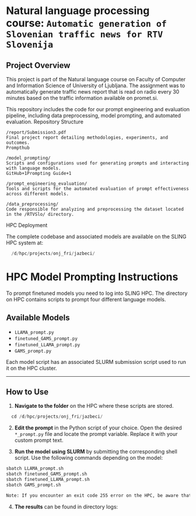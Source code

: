 # Natural language processing course: `Automatic generation of Slovenian traffic news for RTV Slovenija`



<!-- Please, organize README and the whole structure of the repository to be self-contained and reproducible. -->
## Project Overview
This project is part of the Natural language course on Faculty of Computer and Information Science of University of Ljubljana. The assignment was to automatically generate traffic news report that is read on radio every 30 minutes based on the traffic information available on promet.si. 

This repository includes the code for our prompt engineering and evaluation pipeline, including data preprocessing, model prompting, and automated evaluation.
Repository Structure

    /report/Submission3.pdf
    Final project report detailing methodologies, experiments, and outcomes.
    Prompthub

    /model_prompting/
    Scripts and configurations used for generating prompts and interacting with language models.
    GitHub+1Prompting Guide+1

    /prompt_engineering_evaluation/
    Tools and scripts for the automated evaluation of prompt effectiveness across different models.

    /data_preprocessing/
    Code responsible for analyzing and preprocessing the dataset located in the /RTVSlo/ directory.

HPC Deployment

The complete codebase and associated models are available on the SLING HPC system at:

```python
  /d/hpc/projects/onj_fri/jazbeci/
```

# HPC Model Prompting Instructions
To prompt finetuned models you need to log into SLING HPC.
The directory on HPC contains scripts to prompt four different language models.


## Available Models


- `LLAMA_prompt.py`
- `finetuned_GAMS_prompt.py`
- `finetuned_LLAMA_prompt.py`
- `GAMS_prompt.py`


Each model script has an associated SLURM submission script used to run it on the HPC cluster.


---


## How to Use


1. **Navigate to the folder** on the HPC where these scripts are stored.
```python
  cd /d/hpc/projects/onj_fri/jazbeci/
```


2. **Edit the prompt** in the Python script of your choice. 
  Open the desired `*_prompt.py` file and locate the prompt variable. Replace it with your custom prompt text.


3. **Run the model using SLURM** by submitting the corresponding shell script. 
  Use the following commands depending on the model:


  ```bash
  sbatch LLAMA_prompt.sh
  sbatch finetuned_GAMS_prompt.sh
  sbatch finetuned_LLAMA_prompt.sh
  sbatch GAMS_prompt.sh

Note: If you encounter an exit code 255 error on the HPC, be aware that this is a known issue with the system.
```
4. **The results** can be found in directory logs:
